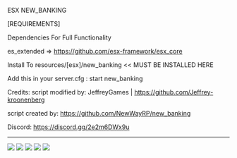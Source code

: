 
ESX NEW_BANKING

[REQUIREMENTS]

Dependencies For Full Functionality

es_extended => https://github.com/esx-framework/esx_core

Install To resources/[esx]/new_banking << MUST BE INSTALLED HERE

Add this in your server.cfg :
start new_banking

Credits: script modified by: JeffreyGames | https://github.com/Jeffrey-kroonenberg

script created by:  https://github.com/NewWayRP/new_banking

Discord: https://discord.gg/2e2m6DWx9u

---

![](https://i.imgur.com/bjfLLr9.png)
![](https://i.imgur.com/JnlPAHN.png)
![](https://i.imgur.com/OU5B0yo.png)
![](https://i.imgur.com/t9axH2n.png)
![](https://i.imgur.com/MH7MdKA.png)
